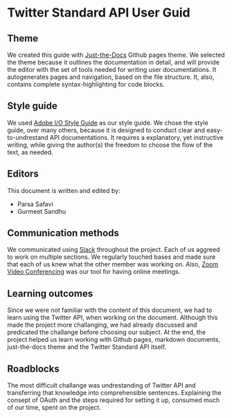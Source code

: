 # Twitter Standard API User Guid

## Theme
We created this guide with [Just-the-Docs](https://github.com/pmarsceill/just-the-docs) Github pages theme. We selected the theme because it outlines the documentation in detail, and will provide the editor with the set of tools needed for writing user documentations. It autogenerates pages and navigation, based on the file structure. It, also, contains complete syntax-highlighting for code blocks. 

## Style guide 
We used [Adobe I/O Style Guide](https://github.com/adobeio/styleguide/blob/master/opensource/doc-style.md) as our style guide. We chose the style guide, over many others, because it is designed to conduct clear and easy-to-undrestand API documentations. It requires a explanatory, yet instructive writing, while giving the author(s) the freedom to choose the flow of the text, as needed.

## Editors
This document is written and edited by:
- Parsa Safavi
- Gurmeet Sandhu

## Communication methods
We communicated using [Slack](https://slack.com/) throughout the project. Each of us aggreed to work on multiple sections. We regularly touched bases and made sure that each of us knew what the other member was working on. Also, [Zoom Video Conferencing](zoom.us) was our tool for having online meetings.

## Learning outcomes
Since we were not familiar with the content of this document, we had to learn using the Twitter API, when working on the document. Although this made the project more challanging, we had already discussed and predicated the challange before choosing our subject. At the end, the project helped us learn working with Github pages, markdown documents, just-the-docs theme and the Twitter Standard API itself.

## Roadblocks
The most difficult challange was undrestanding of Twitter API and transferring that knowledge into comprehensible sentences. Explaining the consept of OAuth and the steps required for setting it up, consumed much of our time, spent on the project.
 